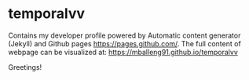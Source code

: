 # temporalvv

Contains my developer profile powered by Automatic content generator (Jekyll)
and Github pages https://pages.github.com/. The full content of webpage
can be visualized at: https://mballeng91.github.io/temporalvv

Greetings!
